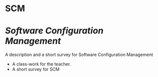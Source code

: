 # SCM
*Software Configuration Management*
===

A description and a short survey for Software Configuration Management

+ A class-work for the teacher.
+ A short survey for SCM

